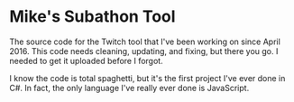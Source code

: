# Mike's Subathon Tool
The source code for the Twitch tool that I've been working on since April 2016. This code needs cleaning, updating, and fixing, but there you go. I needed to get it uploaded before I forgot.

I know the code is total spaghetti, but it's the first project I've ever done in C#. In fact, the only language I've really ever done is JavaScript. 

